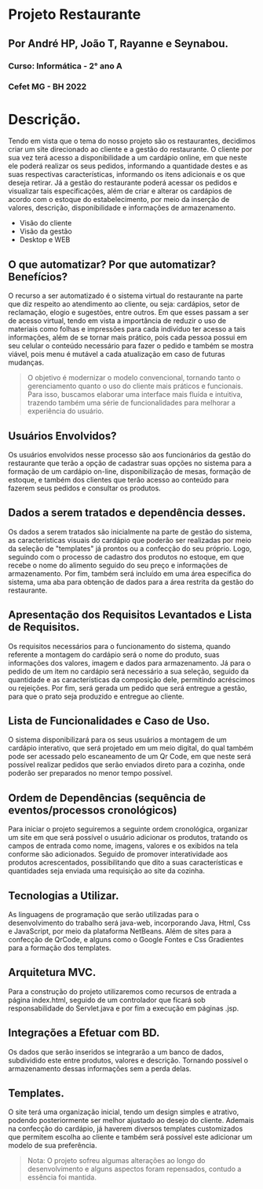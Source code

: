 # Projeto Restaurante
## Por André HP, João T, Rayanne e Seynabou.
### Curso: Informática - 2° ano A 
### Cefet MG - BH 2022


#
#
#
#
#  
# 
#
#

# Descrição.

Tendo em vista que o tema do nosso projeto são os restaurantes, decidimos criar um site direcionado ao cliente e a gestão do restaurante. O cliente por sua vez terá acesso a disponibilidade a um cardápio online, em que neste ele poderá realizar os seus pedidos, informando a quantidade destes e as suas respectivas características, informando os itens adicionais e os que deseja retirar. Já a gestão do restaurante poderá acessar os pedidos e visualizar tais especificações, além de criar e alterar os cardápios de acordo com o estoque do estabelecimento, por meio da inserção de valores, descrição, disponibilidade e informações de armazenamento.

- Visão do cliente
- Visão da gestão
- Desktop e WEB 



## O que automatizar? Por que automatizar? Benefícios? 

O recurso a ser automatizado é o sistema virtual do restaurante na parte que diz respeito ao atendimento ao cliente, ou seja: cardápios, setor de reclamação, elogio e sugestões, entre outros. Em que esses passam a ser de acesso virtual, tendo em vista a importância de reduzir o uso de materiais como folhas e impressões para cada indivíduo ter acesso a tais informações, além de se tornar mais prático, pois cada pessoa possui em seu celular o conteúdo necessário para fazer o pedido e também se mostra viável, pois menu é mutável a cada atualização em caso de futuras mudanças.

> O objetivo é modernizar o modelo convencional,
> tornando tanto o gerenciamento
> quanto o uso do cliente mais práticos e funcionais.
> Para isso, buscamos elaborar uma interface 
> mais fluída e intuitiva, trazendo também uma série
> de funcionalidades para melhorar a experiência
> do usuário.

## Usuários Envolvidos?

Os usuários envolvidos nesse processo são aos funcionários da gestão do restaurante que terão a opção de cadastrar suas opções no sistema para a formação de um cardápio on-line, disponibilização de mesas, formação de estoque, e também dos clientes que terão acesso ao conteúdo para fazerem seus pedidos e consultar os produtos. 




## Dados a serem tratados e dependência desses.

Os dados a serem tratados são inicialmente na parte de gestão do sistema, as características visuais do cardápio que poderão ser realizadas por meio da seleção de "templates"  já prontos ou a confecção do seu próprio. Logo, seguindo com o processo de cadastro dos produtos no estoque, em que recebe o nome do alimento seguido do seu preço e informações de armazenamento. Por fim, também será incluído em uma área específica do sistema, uma aba para obtenção de dados para a área restrita da gestão do restaurante.

## Apresentação dos Requisitos Levantados e Lista de Requisitos.


Os requisitos necessários para o funcionamento do sistema, quando referente a montagem do cardápio será o nome do produto,  suas informações dos valores, imagem e dados para armazenamento. Já para o pedido de um item no cardápio será necessário a sua seleção, seguido da quantidade e as características da composição dele, permitindo acréscimos ou rejeições. Por fim, será gerada um pedido que será entregue a gestão, para que o prato seja produzido e entregue ao cliente.

## Lista de Funcionalidades e Caso de Uso.

O sistema disponibilizará para os seus usuários a montagem de um cardápio interativo, que será projetado em um meio digital, do qual também pode ser acessado pelo escaneamento de um Qr Code,  em que neste será possível realizar pedidos que serão enviados direto para a cozinha, onde poderão ser preparados no menor tempo possível. 

## Ordem de Dependências (sequência de eventos/processos cronológicos)

Para iniciar o projeto seguiremos a seguinte ordem cronológica, organizar um site em que será possível o usuário adicionar os produtos, tratando os campos de entrada como nome, imagens, valores e os exibidos na tela conforme são adicionados. Seguido de promover interatividade aos produtos acrescentados, possibilitando que dito a suas características e quantidades seja enviada uma requisição ao site da cozinha.

## Tecnologias a Utilizar.

As linguagens de programação que serão utilizadas para o desenvolvimento do trabalho será java-web, incorporando Java, Html, Css e JavaScript, por meio da plataforma NetBeans. Além de sites para a confecção de QrCode, e alguns como o Google Fontes e Css Gradientes para a formação dos templates. 


## Arquitetura MVC.

Para a construção do projeto utilizaremos como recursos de entrada a página index.html, seguido de um controlador que ficará sob responsabilidade do Servlet.java e por fim a execução em páginas .jsp.

## Integrações a Efetuar com BD.

Os dados que serão inseridos se integrarão a um banco de dados, subdividido este entre produtos, valores e descrição. Tornando possível o armazenamento dessas informações sem a perda delas. 

## Templates.

O site terá uma organização inicial, tendo um design simples e atrativo, podendo posteriormente ser melhor ajustado ao desejo do cliente. Ademais na confecção do cardápio, já haverem diversos templates customizados que permitem escolha ao cliente e também será possível este adicionar um modelo de sua preferência. 

> Nota: O projeto sofreu algumas alterações ao longo do desenvolvimento e alguns aspectos foram repensados, contudo a essência foi mantida.

